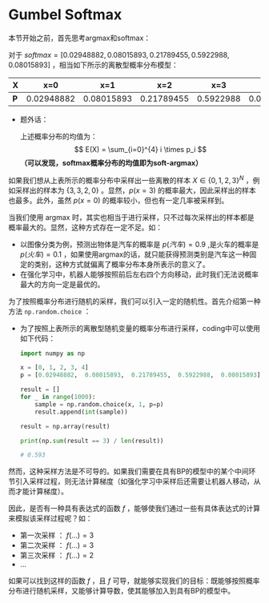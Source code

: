 # Gumbel Softmax

本节开始之前，首先思考argmax和softmax：

对于 $softmax = [0.02948882,  0.08015893,  0.21789455,  0.5922988,  0.08015893]$ ，相当如下所示的离散型概率分布模型：

| X     | x=0        | x=1        | x=2        | x=3       | x=4        |
| ----- | ---------- | ---------- | ---------- | --------- | ---------- |
| **P** | 0.02948882 | 0.08015893 | 0.21789455 | 0.5922988 | 0.08015893 |

+ 题外话：

  上述概率分布的均值为：
  $$
  E(X) = \sum_{i=0}^{4} i \times p_i
  $$
  **（可以发现，softmax概率分布的均值即为soft-argmax）**

如果我们想从上表所示的概率分布中采样出一些离散的样本 $X \in \{0, 1, 2, 3\} ^ N$ ，例如采样出的样本为  $\{3, 3, 2, 0\}$ 。显然，$p(x=3)$ 的概率最大，因此采样出的样本也最多。此外，虽然 $p(x=0)$ 的概率较小，但也有一定几率被采样到。

当我们使用 argmax 时，其实也相当于进行采样，只不过每次采样出的样本都是概率最大的。显然，这种方式存在一定不足。如：

+ 以图像分类为例，预测出物体是汽车的概率是 $p(汽车) = 0.9$ ,是火车的概率是 $p(火车) = 0.1$ ，如果使用argmax的话，就只能获得预测类别是汽车这一种固定的类别，这种方式就偏离了概率分布本身所表示的意义了。
+ 在强化学习中，机器人能够按照前后左右四个方向移动，此时我们无法说概率最大的方向一定是最优的。

为了按照概率分布进行随机的采样，我们可以引入一定的随机性。首先介绍第一种方法 `np.random.choice` ：

+ 为了按照上表所示的离散型随机变量的概率分布进行采样，coding中可以使用如下代码：

  ```python
  import numpy as np
  
  x = [0, 1, 2, 3, 4]
  p = [0.02948882,  0.08015893,  0.21789455,  0.5922988,  0.08015893]
  
  result = []
  for _ in range(1000):
      sample = np.random.choice(x, 1, p=p)
      result.append(int(sample))
  
  result = np.array(result)
  
  print(np.sum(result == 3) / len(result))
  
  # 0.593
  ```

然而，这种采样方法是不可导的。如果我们需要在具有BP的模型中的某个中间环节引入采样过程，则无法计算梯度（如强化学习中采样后还需要让机器人移动，从而才能计算梯度）。

因此，是否有一种具有表达式的函数 $f$ ，能够使我们通过一些有具体表达式的计算来模拟该采样过程呢？如：

+ 第一次采样 ： $f(...) = 3$
+ 第二次采样 ： $f(...) = 3$
+ 第三次采样 ： $f(...) = 2$
+ ...

如果可以找到这样的函数 $f$ ，且 $f$ 可导，就能够实现我们的目标：既能够按照概率分布进行随机采样，又能够计算导数，使其能够加入到具有BP的模型中。

